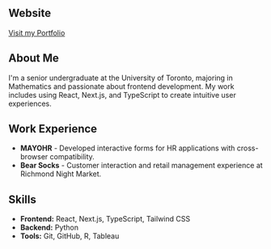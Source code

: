 ## Website

[Visit my Portfolio](https://tims-playland.vercel.app/)

## About Me

I'm a senior undergraduate at the University of Toronto, majoring in Mathematics and passionate about frontend development. My work includes using React, Next.js, and TypeScript to create intuitive user experiences.

## Work Experience

- **MAYOHR** - Developed interactive forms for HR applications with cross-browser compatibility.
- **Bear Socks** - Customer interaction and retail management experience at Richmond Night Market.

## Skills

- **Frontend:** React, Next.js, TypeScript, Tailwind CSS
- **Backend:** Python
- **Tools:** Git, GitHub, R, Tableau
